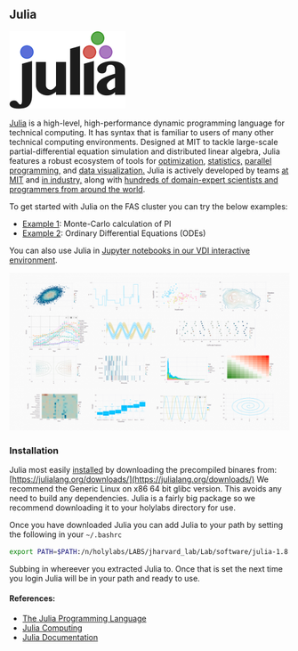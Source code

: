 ## Julia

![Julia Logo](Images/julia-logo.png)

[Julia](https://en.wikipedia.org/wiki/Julia_(programming_language)) is a high-level, high-performance dynamic programming language for technical computing. It has syntax that is familiar to users of many other technical computing environments. Designed at MIT to tackle large-scale partial-differential equation simulation and distributed linear algebra, Julia features a robust ecosystem of tools for
[optimization,](https://www.juliaopt.org/)
[statistics,](https://juliastats.github.io/)
[parallel programming,](https://julia.mit.edu/#parallel) and 
[data visualization.](https://juliaplots.github.io/)
Julia is actively developed by teams
[at MIT](https://julia.mit.edu/) and 
[in industry,](https://juliacomputing.com/) along with 
[hundreds of domain-expert scientists and programmers from around the world](https://github.com/JuliaLang/julia/graphs/contributors).

To get started with Julia on the FAS cluster you can try the below examples:

* [Example 1](Example1): Monte-Carlo calculation of PI
* [Example 2](Example2): Ordinary Differential Equations (ODEs)

You can also use Julia in [Jupyter notebooks in our VDI interactive environment](Notebook.md).

![Gadfly Demo](Images/gadfly-demo.png)

### Installation
Julia most easily [installed](https://docs.julialang.org/en/v1/manual/getting-started/) by downloading the precompiled binares from: [https://julialang.org/downloads/](https://julialang.org/downloads/) We recommend the Generic Linux on x86 64 bit glibc version. This avoids any need to build any dependencies. Julia is a fairly big package so we recommend downloading it to your holylabs directory for use.

Once you have downloaded Julia you can add Julia to your path by setting the following in your <code>~/.bashrc</code>

```bash
export PATH=$PATH:/n/holylabs/LABS/jharvard_lab/Lab/software/julia-1.8.5/bin
```

Subbing in whereever you extracted Julia to. Once that is set the next time you login Julia will be in your path and ready to use.



#### References:

* [The Julia Programming Language](https://julialang.org/)
* [Julia Computing](https://juliacomputing.com/)
* [Julia Documentation](https://docs.julialang.org/en/v1/)


